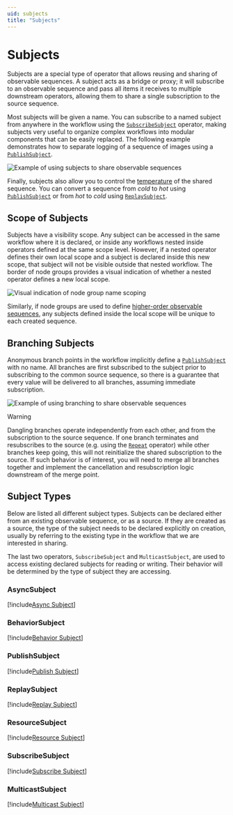 ```yaml
---
uid: subjects
title: "Subjects" 
---
```


# Subjects

Subjects are a special type of operator that allows reusing and sharing of observable sequences. A subject acts as a bridge or proxy; it will subscribe to an observable sequence and pass all items it receives to multiple downstream operators, allowing them to share a single subscription to the source sequence.

Most subjects will be given a name. You can subscribe to a named subject from anywhere in the workflow using the [`SubscribeSubject`](#subscribesubject) operator, making subjects very useful to organize complex workflows into modular components that can be easily replaced. The following example demonstrates how to separate logging of a sequence of images using a [`PublishSubject`](#publishsubject).

![Example of using subjects to share observable sequences](~/images/language-subjects.svg)

Finally, subjects also allow you to control the [temperature](xref:observables#temperature) of the shared sequence. You can convert a sequence from *cold* to *hot* using [`PublishSubject`](#publishsubject) or from *hot* to *cold* using [`ReplaySubject`](#replaysubject).

## Scope of Subjects

Subjects have a visibility scope. Any subject can be accessed in the same workflow where it is declared, or inside any workflows nested inside operators defined at the same scope level. However, if a nested operator defines their own local scope and a subject is declared inside this new scope, that subject will not be visible outside that nested workflow. The border of node groups provides a visual indication of whether a nested operator defines a new local scope.

![Visual indication of node group name scoping](~/images/language-subjects-scope.svg)

Similarly, if node groups are used to define [higher-order observable sequences](xref:higher-order), any subjects defined inside the local scope will be unique to each created sequence.

## Branching Subjects

Anonymous branch points in the workflow implicitly define a [`PublishSubject`](#publishsubject) with no name. All branches are first subscribed to the subject prior to subscribing to the common source sequence, so there is a guarantee that every value will be delivered to all branches, assuming immediate subscription.

![Example of using branching to share observable sequences](~/images/language-subjects-branching.svg)

> [!Warning]
> Dangling branches operate independently from each other, and from the subscription to the source sequence. If one branch terminates and resubscribes to the source (e.g. using the [`Repeat`](xref:Bonsai.Reactive.Repeat) operator) while other branches keep going, this will not reinitialize the shared subscription to the source. If such behavior is of interest, you will need to merge all branches together and implement the cancellation and resubscription logic downstream of the merge point.

## Subject Types

Below are listed all different subject types. Subjects can be declared either from an existing observable sequence, or as a source. If they are created as a source, the type of the subject needs to be declared explicitly on creation, usually by referring to the existing type in the workflow that we are interested in sharing.

The last two operators, `SubscribeSubject` and `MulticastSubject`, are used to access existing declared subjects for reading or writing. Their behavior will be determined by the type of subject they are accessing.

### AsyncSubject
[!include[Async Subject](~/articles/subject-async.md)]

### BehaviorSubject
[!include[Behavior Subject](~/articles/subject-behavior.md)]

### PublishSubject
[!include[Publish Subject](~/articles/subject-publish.md)]

### ReplaySubject
[!include[Replay Subject](~/articles/subject-replay.md)]

### ResourceSubject
[!include[Resource Subject](~/articles/subject-resource.md)]

### SubscribeSubject
[!include[Subscribe Subject](~/articles/subject-subscribe.md)]

### MulticastSubject
[!include[Multicast Subject](~/articles/subject-multicast.md)]